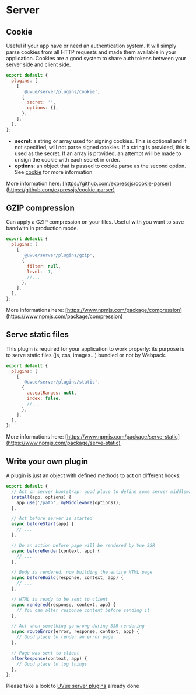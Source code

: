 # Server

## Cookie

Useful if your app have or need an authentication system. It will simply parse cookies
from all HTTP requests and made them available in your application. Cookies are a good
system to share auth tokens between your server side and client side.

```js
export default {
  plugins: [
    [
      '@uvue/server/plugins/cookie',
      {
        secret: '',
        options: {},
      },
    ],
  ],
};
```

- **secret**: a string or array used for signing cookies. This is optional and if not
  specified, will not parse signed cookies. If a string is provided, this is used as the
  secret. If an array is provided, an attempt will be made to unsign the cookie with
  each secret in order.
- **options**: an object that is passed to cookie.parse as the second option.
  See [cookie](https://www.npmjs.com/package/cookie) for more information

More information here: [https://github.com/expressjs/cookie-parser](https://github.com/expressjs/cookie-parser)

## GZIP compression

Can apply a GZIP compression on your files. Useful with you want to save bandwith
in production mode.

```js
export default {
  plugins: [
    [
      '@uvue/server/plugins/gzip',
      {
        filter: null,
        level: -1,
        //...
      },
    ],
  ],
};
```

More informations here: [https://www.npmjs.com/package/compression](https://www.npmjs.com/package/compression)

## Serve static files

This plugin is required for your application to work properly: its purpose is to
serve static files (js, css, images...) bundled or not by Webpack.

```js
export default {
  plugins: [
    [
      '@uvue/server/plugins/static',
      {
        acceptRanges: null,
        index: false,
        //...
      },
    ],
  ],
};
```

More informations here: [https://www.npmjs.com/package/serve-static](https://www.npmjs.com/package/serve-static)

## Write your own plugin

A plugin is just an object with defined methods to act on different hooks:

```js
export default {
  // Act on server bootstrap: good place to define some server middlewares
  install(app, options) {
    app.use('/path', myMiddleware(options));
  },

  // Act before server is started
  async beforeStart(app) {
    // ...
  },

  // Do an action before page will be rendered by Vue SSR
  async beforeRender(context, app) {
    // ...
  },

  // Body is rendered, now building the entire HTML page
  async beforeBuild(response, context, app) {
    // ...
  },

  // HTML is ready to be sent to client
  async rendered(response, context, app) {
    // You can alter response content before sending it
  },

  // Act when something go wrong during SSR rendering
  async routeError(error, response, context, app) {
    // Good place to render an error page
  },

  // Page was sent to client
  afterResponse(context, app) {
    // Good place to log things
  },
};
```

Please take a look to [UVue server plugins](https://github.com/universal-vue/uvue/tree/master/packages/%40uvue/server/plugins) already done
